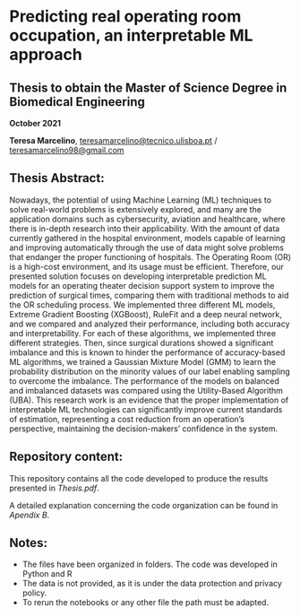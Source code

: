 # Predicting real operating room occupation, an interpretable ML approach

## Thesis to obtain the Master of Science Degree in Biomedical Engineering

**October 2021**

**Teresa Marcelino**, teresamarcelino@tecnico.ulisboa.pt / teresamarcelino98@gmail.com

## Thesis Abstract:

Nowadays, the potential of using Machine Learning (ML) techniques to solve real-world problems is extensively explored, and many are the application domains such as cybersecurity, aviation and healthcare, where there is in-depth research into their applicability. With the amount of data currently gathered in the hospital environment, models capable of learning and improving automatically through the use of data might solve problems that endanger the proper functioning of hospitals. The Operating Room (OR) is a high-cost environment, and its usage must be efficient. Therefore, our presented solution focuses on developing interpretable prediction ML models for an operating theater decision support system to improve the prediction of surgical times, comparing them with traditional methods to aid the OR scheduling process. We implemented three different ML models, Extreme Gradient Boosting (XGBoost), RuleFit and a deep neural network, and we compared and analyzed their performance, including both accuracy and interpretability. For each of these algorithms, we implemented three different strategies. Then, since surgical durations showed a significant imbalance and this is known to hinder the performance of accuracy-based ML algorithms, we trained a Gaussian Mixture Model (GMM) to learn the probability distribution on the minority values of our label enabling sampling to overcome the imbalance. The performance of the models on balanced and imbalanced datasets was compared using the Utility-Based Algorithm (UBA). This research work is an evidence that the proper implementation of interpretable ML technologies can significantly improve current standards of estimation, representing a cost reduction from an operation’s perspective, maintaining the decision-makers’ confidence in the system.

## Repository content:

This repository contains all the code developed to produce the results presented in *Thesis.pdf*.

A detailed explanation concerning the code organization can be found in *Apendix B*.

## Notes:

- The files have been organized in folders. The code was developed in Python and R
- The data is not provided, as it is under the data protection and privacy policy.
- To rerun the notebooks or any other file the path must be adapted.
 
